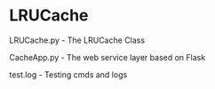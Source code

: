 # LRUCache

LRUCache.py  - The LRUCache Class

CacheApp.py  - The web service layer based on Flask

test.log     - Testing cmds and logs
